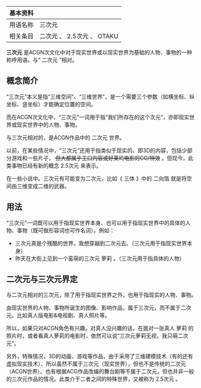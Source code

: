 |  **基本资料**  ||
|---|---|
|用语名称  |  三次元   |
|相关条目  |  二次元  、  2.5次元  、  OTAKU   |
  
**三次元** 是ACGN次文化中对于现实世界或以现实世界为基础的人物、事物的一种称呼用语。与“  二次元  ”相对。

##  概念简介

“三次元”本义是指“三维空间”、“三维世界”，是一个需要三个参数（如横坐标、纵坐标、竖坐标）才能确定位置的空间。

而在ACGN次文化中，“三次元”一词用于指“我们所存在的这个次元”，亦即现实世界或现实世界中的人物、事物。

与三次元相对的，是ACGN作品中的  二次元  世界。

以前，在某些情况中，“三次元”还用于指类似于现实的、即3D的内容，包括少部分游戏和一些片子， ~~但大都属于工口内容或好莱坞电影的CG/特效~~
。但现今，此类事物已经有新的概念  2.5次元  来表示。

在一些小说中。三次元有可能变为二次元，比如《  三体  》中的  二向箔  就是将空间由三维变成二维的武器。

##  用法

“三次元”一词既可以用于指现实世界本身、也可以用于指现实世界中的具体的人物、事物（既可做形容词也可作名词）。例如：

  * 三次元真是个残酷的世界，我想穿越到二次元去。（三次元用于指现实世界本身） 
  * 昨天在大街上见到一个蛮萌的三次元  萝莉  。（三次元用于指具体的人物） 

##  二次元与三次元界定

与二次元相对的三次元，除了用于指现实世界之外，也用于指现实的人物、事物。

由现实世界的人物、事物所诞生的图像、影响作品，属于三次元，而不属于二次元。比如真人版电影&电视剧、真人照片等。

所以，如果只对ACGN角色有兴趣，对真人没兴趣的话，在面对一张真人  萝莉  的照片时，或者看真人萝莉的电影时，依然可以说“三次元萝莉无视，我只萌二次元”。

  
另外，特殊情况，3D的动画、游戏等作品，由于采用了三维建模技术（有的还有虚拟现实技术）、所以虽然不属于三次元（现实世界），但也不是传统的二次元（ACGN世界）。也有根据ACG作品改编的舞台剧等不属于二次元，但也并非一般的三次元作品的情况。此类介于二者之间的特殊世界，又被称为
2.5次元  。

  

